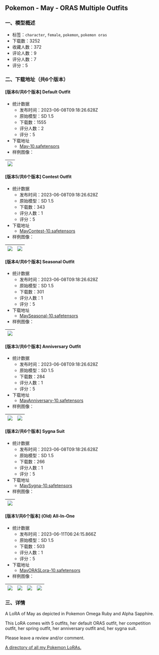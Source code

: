 ## Pokemon - May - ORAS Multiple Outfits
### 一、模型概述

- 标签：`character`, `female`, `pokemon`, `pokemon oras`
- 下载数：3252
- 收藏人数：372
- 评论人数：9
- 评分人数：7
- 评分：5

### 二、下载地址（共6个版本）

#### [版本6/共6个版本] Default Outfit

- 统计数据
  - 发布时间：2023-06-08T09:18:26.628Z
  - 原始模型：SD 1.5
  - 下载数：1555
  - 评分人数：2
  - 评分：5
- 下载地址
  - [May-10.safetensors](https://civitai.com/api/download/models/91611)
- 样例图像：

| <img src="https://image.civitai.com/xG1nkqKTMzGDvpLrqFT7WA/41fec89e-c4ab-43ac-8622-87b67531424c/width=450/1070587.jpeg" /> |
| ---- |

#### [版本5/共6个版本] Contest Outfit

- 统计数据
  - 发布时间：2023-06-08T09:18:26.628Z
  - 原始模型：SD 1.5
  - 下载数：343
  - 评分人数：1
  - 评分：5
- 下载地址
  - [MayContest-10.safetensors](https://civitai.com/api/download/models/91614)
- 样例图像：

| <img src="https://image.civitai.com/xG1nkqKTMzGDvpLrqFT7WA/d03d640e-2462-4a8c-bfb6-c9a0937d9653/width=450/1070618.jpeg" /> | <img src="https://image.civitai.com/xG1nkqKTMzGDvpLrqFT7WA/7d1091ca-129c-47b6-b736-a7da2bf0f226/width=450/1070621.jpeg" /> |
| ---- | ---- |

#### [版本4/共6个版本] Seasonal Outfit

- 统计数据
  - 发布时间：2023-06-08T09:18:26.628Z
  - 原始模型：SD 1.5
  - 下载数：301
  - 评分人数：1
  - 评分：5
- 下载地址
  - [MaySeasonal-10.safetensors](https://civitai.com/api/download/models/91615)
- 样例图像：

| <img src="https://image.civitai.com/xG1nkqKTMzGDvpLrqFT7WA/36dfe1b0-f900-41ce-857e-9c4cba425a80/width=450/1070628.jpeg" /> |
| ---- |

#### [版本3/共6个版本] Anniversary Outfit

- 统计数据
  - 发布时间：2023-06-08T09:18:26.628Z
  - 原始模型：SD 1.5
  - 下载数：284
  - 评分人数：1
  - 评分：5
- 下载地址
  - [MayAnniversary-10.safetensors](https://civitai.com/api/download/models/91616)
- 样例图像：

| <img src="https://image.civitai.com/xG1nkqKTMzGDvpLrqFT7WA/36691296-7a78-469e-aff2-a4f5d638fa4a/width=450/1070635.jpeg" /> | <img src="https://image.civitai.com/xG1nkqKTMzGDvpLrqFT7WA/090731f2-c6aa-47ef-bb36-cc0dc24e5ab2/width=450/1070636.jpeg" /> |
| ---- | ---- |

#### [版本2/共6个版本] Sygna Suit

- 统计数据
  - 发布时间：2023-06-08T09:18:26.628Z
  - 原始模型：SD 1.5
  - 下载数：266
  - 评分人数：1
  - 评分：5
- 下载地址
  - [MaySygna-10.safetensors](https://civitai.com/api/download/models/91618)
- 样例图像：

| <img src="https://image.civitai.com/xG1nkqKTMzGDvpLrqFT7WA/4ceb249f-ffea-4a61-bd38-f6d7254a8ac4/width=450/1070669.jpeg" /> |
| ---- |

#### [版本1/共6个版本] (Old) All-In-One

- 统计数据
  - 发布时间：2023-06-11T06:24:15.866Z
  - 原始模型：SD 1.5
  - 下载数：503
  - 评分人数：1
  - 评分：5
- 下载地址
  - [MayORASLora-10.safetensors](https://civitai.com/api/download/models/76341)
- 样例图像：

| <img src="https://image.civitai.com/xG1nkqKTMzGDvpLrqFT7WA/21496896-1551-4972-b34e-e3d0482c20b3/width=450/854383.jpeg" /> | <img src="https://image.civitai.com/xG1nkqKTMzGDvpLrqFT7WA/29a90d1c-a985-4648-a3c3-f29747eb9c79/width=450/854384.jpeg" /> | <img src="https://image.civitai.com/xG1nkqKTMzGDvpLrqFT7WA/4b7a3339-d9ee-42c7-8482-ecf7a4a9fb26/width=450/854385.jpeg" /> | <img src="https://image.civitai.com/xG1nkqKTMzGDvpLrqFT7WA/e3905855-ce02-4db2-91a8-e2c2ecf48cbd/width=450/854386.jpeg" /> |
| ---- | ---- | ---- | ---- |


### 三、详情
<p>A LoRA of May as depicted in Pokemon Omega Ruby and Alpha Sapphire.</p><p>This LoRA comes with 5 outfits, her default ORAS outfit, her competition outfit, her spring outfit, her anniversary outfit and, her sygna suit.</p><p>Please leave a review and/or comment.</p><p><a rel="ugc" href="https://civitai.com/articles/252/my-pokemon-loras-directory">A directory of all my Pokemon LoRAs.</a></p>
